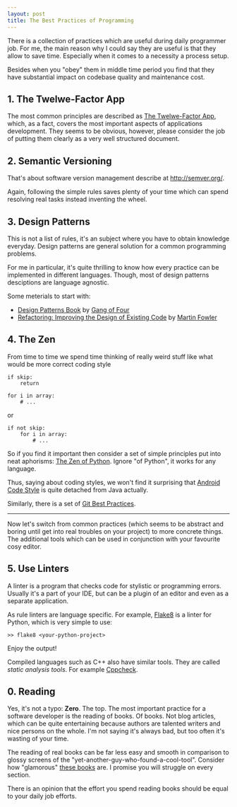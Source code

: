 ```yaml
---
layout: post
title: The Best Practices of Programming
---
```


There is a collection of practices which are useful during daily programmer job. For me, the main reason why I could say they are useful is that they allow to save time. Especially when it comes to a necessity a process setup.

Besides when you "obey" them in middle time period you find that they have substantial impact on codebase quality and maintenance cost.

## 1. The Twelwe-Factor App

The most common principles are described as [The Twelwe-Factor App](http://12factor.net/), which, as a fact, covers the most important aspects of applications development. They seems to be obvious, however, please consider the job of putting them clearly as a very well structured document.

## 2. Semantic Versioning

That's about software version management describe at <http://semver.org/>.

Again, following the simple rules saves plenty of your time which can spend resolving real tasks instead inventing the wheel.

## 3. Design Patterns

This is not a list of rules, it's an subject where you have to obtain knowledge everyday. Design patterns are general solution for a common programming problems.

For me in particular, it's quite thrilling to know how every practice can be implemented in different languages. Though, most of design patterns desciptions are language agnostic.

Some meterials to start with:

* [Design Patterns Book](http://c2.com/cgi/wiki?DesignPatternsBook) by [Gang of Four](http://c2.com/cgi/wiki?GangOfFour)
* [Refactoring: Improving the Design of Existing Code](http://www.amazon.com/Refactoring-Improving-Design-Existing-Code/dp/0201485672) by [Martin Fowler](http://www.martinfowler.com/)

## 4. The Zen

From time to time we spend time thinking of really weird stuff like what would be more correct coding style

```
if skip:
    return

for i in array:
    # ...
```

or

```
if not skip:
    for i in array:
        # ...
```

So if you find it important then consider a set of simple principles put into neat aphorisms: [The Zen of Python](https://www.python.org/dev/peps/pep-0020/). Ignore "of Python", it works for any language.

Thus, saying about coding styles, we won't find it surprising that [Android Code Style](http://s.android.com/source/code-style.html) is quite detached from Java actually.

Similarly, there is a set of [Git Best Practices](http://sethrobertson.github.io/GitBestPractices/).

---

Now let's switch from common practices (which seems to be abstract and boring until get into real troubles on your project) to more concrete things. The additional tools which can be used in conjunction with your favourite cosy editor.

## 5. Use Linters

A linter is a program that checks code for stylistic or programming errors. Usually it's a part of your IDE, but can be a plugin of an editor and even as a separate application.

As rule linters are language specific. For example, [Flake8](https://flake8.readthedocs.io/en/latest/) is a linter for Python, which is very simple to use:

```
>> flake8 <your-python-project>
```

Enjoy the output!

Compiled languages such as C++ also have similar tools. They are called *static analysis tools*. For example [Cppcheck](http://cppcheck.sourceforge.net/).

## 0. Reading

Yes, it's not a typo: **Zero**. The top. The most important practice for a software developer is the reading of books. Of books. Not blog articles, which can be quite entertaining because authors are talented writers and nice persons on the whole. I'm not saying it's always bad, but too often it's wasting of your time.

The reading of real books can be far less easy and smooth in comparison to glossy screens of the "yet-another-guy-who-found-a-cool-tool". Consider how "glamorous" [these books](https://en.wikipedia.org/wiki/The_Art_of_Computer_Programming) are. I promise you will struggle on every section.

There is an opinion that the effort you spend reading books should be equal to your daily job efforts.
